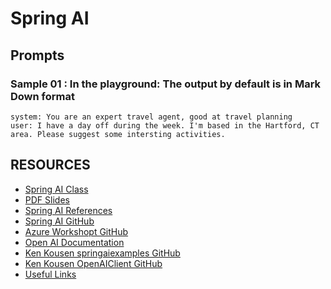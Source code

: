 # Spring AI

## Prompts

### Sample 01 : In the playground: The output by default is in Mark Down format
```text
system: You are an expert travel agent, good at travel planning
user: I have a day off during the week. I'm based in the Hartford, CT area. Please suggest some intersting activities.
````



## RESOURCES
- [Spring AI Class](https://learning.oreilly.com/live-events/spring-ai/0790145045396/)
- [PDF Slides](https://on24static.akamaized.net/event/46/35/37/0/rt/1/documents/resourceList1724689741853/springai1707996553207.pdf)
- [Spring AI References](https://docs.spring.io/spring-ai/reference/index.html)
- [Spring AI GitHub](https://github.com/spring-projects/spring-ai)
- [Azure Workshopt GitHub](https://github.com/Azure-Samples/spring-ai-azure-workshop)
- [Open AI Documentation](https://platform.openai.com/docs/overview)
- [Ken Kousen springaiexamples GitHub](https://github.com/kousen/springaiexamples)
- [Ken Kousen OpenAIClient GitHub](https://github.com/kousen/OpenAIClient)
- [Useful Links](https://on24static.akamaized.net/event/46/35/37/0/rt/1/documents/resourceList1724689878948/kensusefullinks1707996748349.pdf)